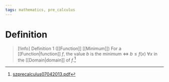 ```yaml
---
tags: mathematics, pre_calculus
---
```


# Definition

> [!info] Definition 1 ([[Function]] [[Minimum]])
> For a [[Function|function]] $f$, the value $b$ is the minimum $\iff$ $b \leq f(x)$ $\forall x$ in the [[Domain|domain]] of $f$.[^1]

[^1]: [szprecalculus07042013.pdf](zotero://open-pdf/library/items/J3667KH4?page=114)
